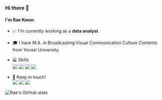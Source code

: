 ### Hi there 👋
#### I'm Rae Kwon.
- 📈 I'm currently working as a <b>data analyst</b>.
- 🎓 I have M.A. in Broadcasting·Visual Communication·Culture Contents from Yonsei University.
- 💻 Skills<br>
  <img src="https://img.shields.io/badge/Python-3776AB?style=for-the-badge&logo=Python&logoColor=ffffff"/>
  <img src="https://img.shields.io/badge/MySQL-4479A1?style=for-the-badge&logo=MySQL&logoColor=ffffff"/>
  <img src="https://img.shields.io/badge/PostgreSQL-4169E1?style=for-the-badge&logo=PostgreSQL&logoColor=ffffff"/>
  <img src="https://img.shields.io/badge/Tableau-E97627?style=for-the-badge&logo=Tableau&logoColor=ffffff"/>

- 🤝 Keep in touch!<br>
<a href="mailto:kraeyong@gmail.com" target="_blank"><img src="https://img.shields.io/badge/Gmail-EA4335?style=for-the-badge&logo=Gmail&logoColor=ffffff"/></a>
<a href="https://www.linkedin.com/in/%EB%9D%BC%EC%98%81-%EA%B6%8C-8516301b5/" target="_blank"><img src="https://img.shields.io/badge/LinkedIn-0A66C2?style=for-the-badge&logo=LinkedIn&logoColor=ffffff"/></a>
<a href="https://velog.io/@raunee" target="_blank"><img src="https://img.shields.io/badge/Velog-20C997?style=for-the-badge&logo=Velog&logoColor=ffffff"/></a>

![Rae's GitHub stats](https://github-readme-stats.vercel.app/api?username=raunee&show_icons=true&theme=github_dark_dimmed)

<!--
**raunee/raunee** is a ✨ _special_ ✨ repository because its `README.md` (this file) appears on your GitHub profile.

Here are some ideas to get you started:

- 🔭 I’m currently working on ...
- 🌱 I’m currently learning ...
- 👯 I’m looking to collaborate on ...
- 🤔 I’m looking for help with ...
- 💬 Ask me about ...
- 📫 How to reach me: ...
- 😄 Pronouns: ...
- ⚡ Fun fact: ...
-->
